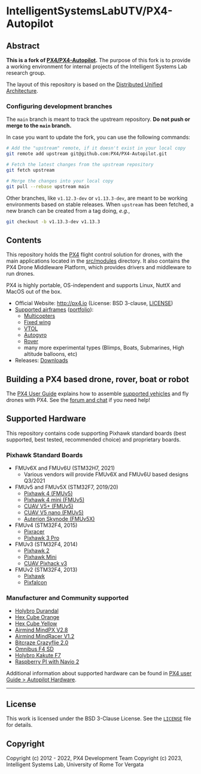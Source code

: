 # IntelligentSystemsLabUTV/PX4-Autopilot

## Abstract

**This is a fork of [PX4/PX4-Autopilot](https://github.com/PX4/PX4-Autopilot/tree/main).** The purpose of this fork is to provide a working environment for internal projects of the Intelligent Systems Lab research group.

The layout of this repository is based on the [Distributed Unified Architecture](https://github.com/IntelligentSystemsLabUTV/dua-template).

### Configuring development branches

The `main` branch is meant to track the upstream repository. **Do not push or merge to the `main` branch.**

In case you want to update the fork, you can use the following commands:

```bash
# Add the "upstream" remote, if it doesn't exist in your local copy
git remote add upstream git@github.com:PX4/PX4-Autopilot.git

# Fetch the latest changes from the upstream repository
git fetch upstream

# Merge the changes into your local copy
git pull --rebase upstream main
```

Other branches, like `v1.12.3-dev` or `v1.13.3-dev`, are meant to be working environments based on stable releases. When `upstream` has been fetched, a new branch can be created from a tag doing, *e.g.*,

```bash
git checkout -b v1.13.3-dev v1.13.3
```

## Contents

This repository holds the [PX4](http://px4.io) flight control solution for drones, with the main applications located in the [src/modules](https://github.com/PX4/PX4-Autopilot/tree/master/src/modules) directory. It also contains the PX4 Drone Middleware Platform, which provides drivers and middleware to run drones.

PX4 is highly portable, OS-independent and supports Linux, NuttX and MacOS out of the box.

* Official Website: <http://px4.io> (License: BSD 3-clause, [LICENSE](https://github.com/PX4/PX4-Autopilot/blob/master/LICENSE))
* [Supported airframes](https://docs.px4.io/master/en/airframes/airframe_reference.html) ([portfolio](http://px4.io/#airframes)):
  * [Multicopters](https://docs.px4.io/master/en/frames_multicopter/)
  * [Fixed wing](https://docs.px4.io/master/en/frames_plane/)
  * [VTOL](https://docs.px4.io/master/en/frames_vtol/)
  * [Autogyro](https://docs.px4.io/master/en/frames_autogyro/)
  * [Rover](https://docs.px4.io/master/en/frames_rover/)
  * many more experimental types (Blimps, Boats, Submarines, High altitude balloons, etc)
* Releases: [Downloads](https://github.com/PX4/PX4-Autopilot/releases)

## Building a PX4 based drone, rover, boat or robot

The [PX4 User Guide](https://docs.px4.io/master/en/) explains how to assemble [supported vehicles](https://docs.px4.io/master/en/airframes/airframe_reference.html) and fly drones with PX4.
See the [forum and chat](https://docs.px4.io/master/en/#support) if you need help!

## Supported Hardware

This repository contains code supporting Pixhawk standard boards (best supported, best tested, recommended choice) and proprietary boards.

### Pixhawk Standard Boards

* FMUv6X and FMUv6U (STM32H7, 2021)
  * Various vendors will provide FMUv6X and FMUv6U based designs Q3/2021
* FMUv5 and FMUv5X (STM32F7, 2019/20)
  * [Pixhawk 4 (FMUv5)](https://docs.px4.io/master/en/flight_controller/pixhawk4.html)
  * [Pixhawk 4 mini (FMUv5)](https://docs.px4.io/master/en/flight_controller/pixhawk4_mini.html)
  * [CUAV V5+ (FMUv5)](https://docs.px4.io/master/en/flight_controller/cuav_v5_plus.html)
  * [CUAV V5 nano (FMUv5)](https://docs.px4.io/master/en/flight_controller/cuav_v5_nano.html)
  * [Auterion Skynode (FMUv5X)](https://docs.px4.io/master/en/flight_controller/auterion_skynode.html)
* FMUv4 (STM32F4, 2015)
  * [Pixracer](https://docs.px4.io/master/en/flight_controller/pixracer.html)
  * [Pixhawk 3 Pro](https://docs.px4.io/master/en/flight_controller/pixhawk3_pro.html)
* FMUv3 (STM32F4, 2014)
  * [Pixhawk 2](https://docs.px4.io/master/en/flight_controller/pixhawk-2.html)
  * [Pixhawk Mini](https://docs.px4.io/master/en/flight_controller/pixhawk_mini.html)
  * [CUAV Pixhack v3](https://docs.px4.io/master/en/flight_controller/pixhack_v3.html)
* FMUv2 (STM32F4, 2013)
  * [Pixhawk](https://docs.px4.io/master/en/flight_controller/pixhawk.html)
  * [Pixfalcon](https://docs.px4.io/master/en/flight_controller/pixfalcon.html)

### Manufacturer and Community supported

* [Holybro Durandal](https://docs.px4.io/master/en/flight_controller/durandal.html)
* [Hex Cube Orange](https://docs.px4.io/master/en/flight_controller/cubepilot_cube_orange.html)
* [Hex Cube Yellow](https://docs.px4.io/master/en/flight_controller/cubepilot_cube_yellow.html)
* [Airmind MindPX V2.8](http://www.mindpx.net/assets/accessories/UserGuide_MindPX.pdf)
* [Airmind MindRacer V1.2](http://mindpx.net/assets/accessories/mindracer_user_guide_v1.2.pdf)
* [Bitcraze Crazyflie 2.0](https://docs.px4.io/master/en/complete_vehicles/crazyflie2.html)
* [Omnibus F4 SD](https://docs.px4.io/master/en/flight_controller/omnibus_f4_sd.html)
* [Holybro Kakute F7](https://docs.px4.io/master/en/flight_controller/kakutef7.html)
* [Raspberry PI with Navio 2](https://docs.px4.io/master/en/flight_controller/raspberry_pi_navio2.html)

Additional information about supported hardware can be found in [PX4 user Guide > Autopilot Hardware](https://docs.px4.io/master/en/flight_controller/).

---

## License

This work is licensed under the BSD 3-Clause License. See the [`LICENSE`](LICENSE) file for details.

## Copyright

Copyright (c) 2012 - 2022, PX4 Development Team
Copyright (c) 2023, Intelligent Systems Lab, University of Rome Tor Vergata
